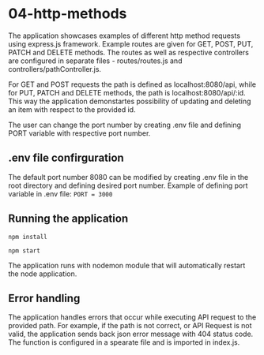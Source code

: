 # 04-http-methods

The application showcases examples of different http method requests using express.js framework. Example routes are given for GET, POST, PUT, PATCH and DELETE methods. The routes as well as respective controllers are configured in separate files - routes/routes.js and controllers/pathController.js.

For GET and POST requests the path is defined as localhost:8080/api, while for PUT, PATCH and DELETE methods, the path is localhost:8080/api/:id. This way the application demonstartes possibility of updating and deleting an item with respect to the provided id.

The user can change the port number by creating .env file and defining PORT variable with respective port number.

## .env file confirguration

The default port number 8080 can be modified by creating .env file in the root directory and defining desired port number. 
Example of defining port variable in .env file:
`PORT = 3000`

## Running the application

`npm install`

`npm start`

The application runs with nodemon module that will automatically restart the node application.

## Error handling

The application handles errors that occur while executing API request to the provided path. For example, if the path is not correct, or API Request is not valid, the application sends back json error message with 404 status code. The function is configured in a spearate file and is imported in index.js.